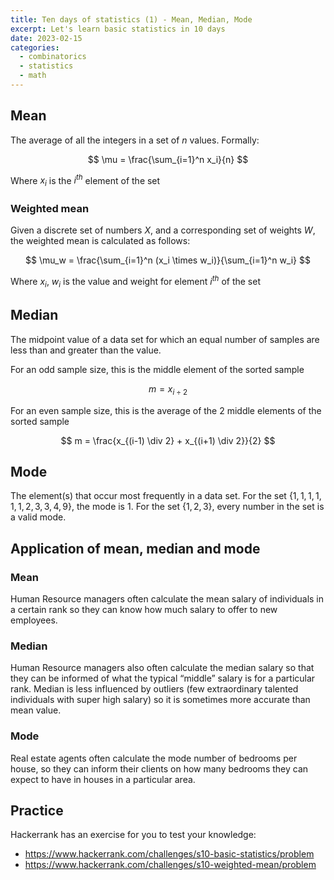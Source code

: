 ```yaml
---
title: Ten days of statistics (1) - Mean, Median, Mode
excerpt: Let's learn basic statistics in 10 days
date: 2023-02-15
categories:
  - combinatorics
  - statistics
  - math
---
```


## Mean

The average of all the integers in a set of $n$ values.
Formally:

$$
\mu = \frac{\sum_{i=1}^n x_i}{n}
$$

Where $x_i$ is the $i^{th}$ element of the set

### Weighted mean

Given a discrete set of numbers $X$, and a corresponding set of weights $W$, the weighted mean is calculated as follows:

$$
\mu_w = \frac{\sum_{i=1}^n (x_i \times w_i)}{\sum_{i=1}^n w_i}
$$

Where $x_i$, $w_i$ is the value and weight for element $i^{th}$ of the set

## Median

The midpoint value of a data set for which an equal number of samples are less than and greater than the value.

For an odd sample size, this is the middle element of the sorted sample

$$
m = x_{i \div 2}
$$

For an even sample size, this is the average of the 2 middle elements of the sorted sample

$$
m = \frac{x_{(i-1) \div 2} + x_{(i+1) \div 2}}{2}
$$

## Mode

The element(s) that occur most frequently in a data set. For the set
$\{1,1,1,1,1,1,2,3,3,4,9\}$, the mode is $1$. For the set $\{1,2,3\}$, every number in the set is a valid mode.

## Application of mean, median and mode

### Mean

Human Resource managers often calculate the mean salary of individuals in a certain rank so they can
know how much salary to offer to new employees.

### Median

Human Resource managers also often calculate the median salary
so that they can be informed of what the typical “middle” salary is for a particular rank.
Median is less influenced by outliers (few extraordinary talented individuals with super high salary) so it is sometimes
more accurate than mean value.

### Mode

Real estate agents often calculate the mode number of bedrooms per house, so they can inform
their clients on how many bedrooms they can expect to have in houses in a particular area.

## Practice

Hackerrank has an exercise for you to test your knowledge:

- https://www.hackerrank.com/challenges/s10-basic-statistics/problem
- https://www.hackerrank.com/challenges/s10-weighted-mean/problem
